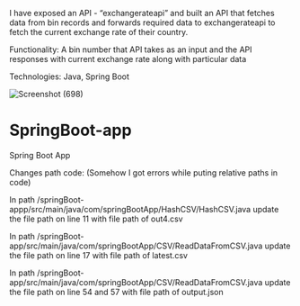 I have exposed an API - “exchangerateapi” and built an API that fetches data from bin records and forwards required data to exchangerateapi to fetch the current exchange rate of their country.

Functionality: A bin number that API takes as an input and the API responses with current exchange rate along with particular data

Technologies: Java, Spring Boot

![Screenshot (698)](https://user-images.githubusercontent.com/70435819/130627334-7ac99069-ad3d-44ec-8e5a-6d18ad15f32e.png)
# SpringBoot-app
Spring Boot App

Changes path code: (Somehow I got errors while puting relative paths in code)

In path /springBoot-appp/src/main/java/com/springBootApp/HashCSV/HashCSV.java update the file path on line 11 with file path of out4.csv

In path /springBoot-app/src/main/java/com/springBootApp/CSV/ReadDataFromCSV.java update the file path on line 17 with file path of latest.csv

In path /springBoot-app/src/main/java/com/springBootApp/CSV/ReadDataFromCSV.java update the file path on line 54 and 57 with file path of output.json
